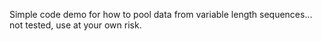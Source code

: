 Simple code demo for how to pool data from variable length sequences... not tested, use at your own risk.
